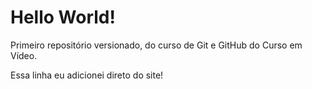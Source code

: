 # Hello World!
 Primeiro repositório versionado, do curso de Git e GitHub do Curso em Vídeo.
 
 Essa linha eu adicionei direto do site!
